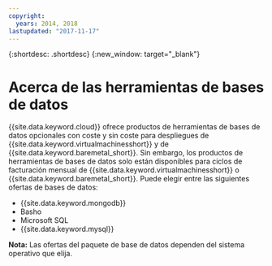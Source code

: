 ```yaml
---
copyright:
  years: 2014, 2018
lastupdated: "2017-11-17"
---
```


{:shortdesc: .shortdesc}
{:new_window: target="_blank"}

# Acerca de las herramientas de bases de datos

{{site.data.keyword.cloud}} ofrece productos de herramientas de bases de datos opcionales con coste y sin coste para despliegues de {{site.data.keyword.virtualmachinesshort}} y de {{site.data.keyword.baremetal_short}}. Sin embargo, los productos de herramientas de bases de datos solo están disponibles para ciclos de facturación mensual de {{site.data.keyword.virtualmachinesshort}} o {{site.data.keyword.baremetal_short}}. Puede elegir entre las siguientes ofertas de bases de datos:

* {{site.data.keyword.mongodb}}
* Basho
* Microsoft SQL
* {{site.data.keyword.mysql}}

**Nota:** Las ofertas del paquete de base de datos dependen del sistema operativo que elija.


